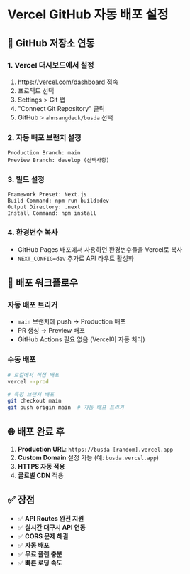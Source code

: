 # Vercel GitHub 자동 배포 설정

## 🔗 GitHub 저장소 연동

### 1. Vercel 대시보드에서 설정
1. https://vercel.com/dashboard 접속
2. 프로젝트 선택
3. Settings > Git 탭
4. "Connect Git Repository" 클릭
5. GitHub > `ahnsangdeuk/busda` 선택

### 2. 자동 배포 브랜치 설정
```
Production Branch: main
Preview Branch: develop (선택사항)
```

### 3. 빌드 설정
```
Framework Preset: Next.js
Build Command: npm run build:dev
Output Directory: .next
Install Command: npm install
```

### 4. 환경변수 복사
- GitHub Pages 배포에서 사용하던 환경변수들을 Vercel로 복사
- `NEXT_CONFIG=dev` 추가로 API 라우트 활성화

## 🚀 배포 워크플로우

### 자동 배포 트리거
- `main` 브랜치에 push → Production 배포
- PR 생성 → Preview 배포
- GitHub Actions 필요 없음 (Vercel이 자동 처리)

### 수동 배포
```bash
# 로컬에서 직접 배포
vercel --prod

# 특정 브랜치 배포
git checkout main
git push origin main  # 자동 배포 트리거
```

## 🌐 배포 완료 후

1. **Production URL**: `https://busda-[random].vercel.app`
2. **Custom Domain** 설정 가능 (예: `busda.vercel.app`)
3. **HTTPS 자동 적용**
4. **글로벌 CDN** 적용

## ✅ 장점

- ✅ **API Routes 완전 지원**
- ✅ **실시간 대구시 API 연동**
- ✅ **CORS 문제 해결**
- ✅ **자동 배포**
- ✅ **무료 플랜 충분**
- ✅ **빠른 로딩 속도** 